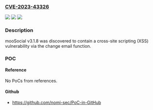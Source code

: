 ### [CVE-2023-43326](https://cve.mitre.org/cgi-bin/cvename.cgi?name=CVE-2023-43326)
![](https://img.shields.io/static/v1?label=Product&message=n%2Fa&color=blue)
![](https://img.shields.io/static/v1?label=Version&message=n%2Fa&color=blue)
![](https://img.shields.io/static/v1?label=Vulnerability&message=n%2Fa&color=brighgreen)

### Description

mooSocial v3.1.8 was discovered to contain a cross-site scripting (XSS) vulnerability via the change email function.

### POC

#### Reference
No PoCs from references.

#### Github
- https://github.com/nomi-sec/PoC-in-GitHub

